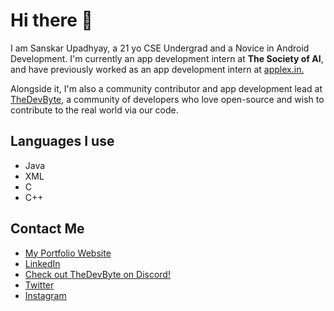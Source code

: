 # Hi there 👋

I am Sanskar Upadhyay, a 21 yo CSE Undergrad and a Novice in Android Development. I'm currently an app development intern at **The Society of AI**, and have previously worked as an app development intern at [applex.in.](http://applex.in)

Alongside it, I'm also a community contributor and app development lead at [TheDevByte](http://github.com/thedevbyte), a community of developers who love open-source and wish to contribute to the real world via our code.

## Languages I use

* Java
* XML
* C
* C++

## Contact Me

* [My Portfolio Website](https://sanskaru.netlify.app)
* [LinkedIn](https://www.linkedin.com/in/sanskaru090/)
* [Check out TheDevByte on Discord!](https://discord.gg/6ywjNS)
* [Twitter](https://twitter.com/sannvict090)
* [Instagram](https://instagram.com/sannvict090)
